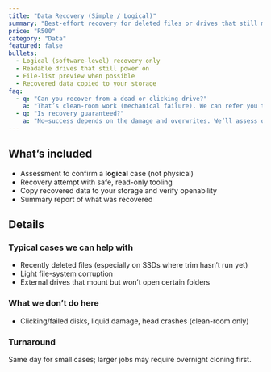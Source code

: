 ```yaml
---
title: "Data Recovery (Simple / Logical)"
summary: "Best-effort recovery for deleted files or drives that still mount. No risky clean-room work on failing hardware."
price: "R500"
category: "Data"
featured: false
bullets:
  - Logical (software-level) recovery only
  - Readable drives that still power on
  - File-list preview when possible
  - Recovered data copied to your storage
faq:
  - q: "Can you recover from a dead or clicking drive?"
    a: "That’s clean-room work (mechanical failure). We can refer you to a specialist lab if needed."
  - q: "Is recovery guaranteed?"
    a: "No—success depends on the damage and overwrites. We’ll assess quickly and advise the best path."
---
```


## What’s included
- Assessment to confirm a **logical** case (not physical)  
- Recovery attempt with safe, read-only tooling  
- Copy recovered data to your storage and verify openability  
- Summary report of what was recovered

## Details

### Typical cases we can help with
- Recently deleted files (especially on SSDs where trim hasn’t run yet)  
- Light file-system corruption  
- External drives that mount but won’t open certain folders

### What we don’t do here
- Clicking/failed disks, liquid damage, head crashes (clean-room only)

### Turnaround
Same day for small cases; larger jobs may require overnight cloning first.
